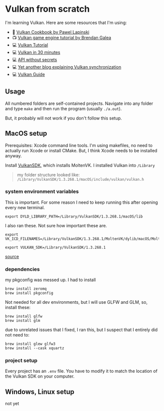 # Vulkan from scratch

I'm learning Vulkan. Here are some resources that I'm using:

- 📖 [Vulkan Cookbook by Pawel Lapinski](https://www.packtpub.com/product/vulkan-cookbook/9781786468154)
- 📺 [Vulkan game engine tutorial by Brendan Galea](https://www.youtube.com/watch?v=Y9U9IE0gVHA&list=PL8327DO66nu9qYVKLDmdLW_84-yE4auCR&index=1&pp=iAQB)
- 💻 [Vulkan Tutorial](https://vulkan-tutorial.com/)
- 💻 [Vulkan in 30 minutes](https://renderdoc.org/vulkan-in-30-minutes.html)
- 💻 [API without secrets](https://www.intel.com/content/www/us/en/developer/articles/training/api-without-secrets-introduction-to-vulkan-preface.html)
- 💻 [Yet another blog explaining Vulkan synchronization](https://themaister.net/blog/2019/08/14/yet-another-blog-explaining-vulkan-synchronization/)
- 💻 [Vulkan Guide](https://vkguide.dev/)

## Usage

All numbered folders are self-contained projects. Navigate into any folder and type `make` and then run the program (usually `./a.out`).

But, it probably will not work if you don't follow this setup.

## MacOS setup

Prerequisites: Xcode command line tools. I'm using makefiles, no need to actually run Xcode or install CMake. But, I think Xcode needs to be installed anyway.

Install [VulkanSDK](https://vulkan.lunarg.com/sdk/home#mac), which installs MoltenVK. I installed Vulkan into `/Library`

> my folder structure looked like: `/Library/VulkanSDK/1.3.268.1/macOS/include/vulkan/vulkan.h`

### system environment variables

This is important. For some reason I need to keep running this after opening every new terminal.

```
export DYLD_LIBRARY_PATH=/Library/VulkanSDK/1.3.268.1/macOS/lib
```

I also ran these. Not sure how important these are.

```
export VK_ICD_FILENAMES=/Library/VulkanSDK/1.3.268.1/MoltenVK/dylib/macOS/MoltenVK_icd.json
```

```
export VULKAN_SDK=/Library/VulkanSDK/1.3.268.1
```

[source](https://www.reddit.com/r/vulkan/comments/ztxjtw/vulkan_sdk_on_mac_vscode_isnt_working/)

### dependencies

my pkgconfig was messed up. I had to install

```
brew install zeromq
brew install pkgconfig
```

Not needed for all dev environments, but I will use GLFW and GLM, so, install these:

```
brew install glfw
brew install glm
```

due to unrelated issues that I fixed, I ran this, but I suspect that I entirely did not need to:

```
brew install glew glfw3
brew install --cask xquartz
```

### project setup

Every project has an `.env` file. You have to modify it to match the location of the Vulkan SDK on your computer.

## Windows, Linux setup

not yet
